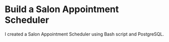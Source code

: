 # Build a Salon Appointment Scheduler
I created a Salon Appointment Scheduler using Bash script and PostgreSQL.
